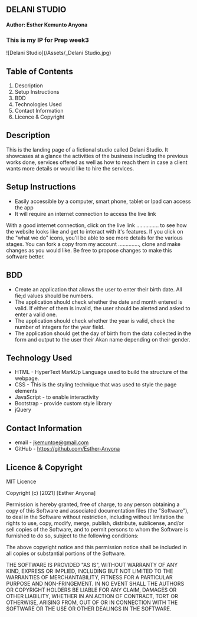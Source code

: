 ## DELANI STUDIO

#### Author: Esther Kemunto Anyona
### This is my IP for Prep week3


![Delani Studio](/Assets/_Delani Studio.jpg)

## Table of Contents
1. Description
1. Setup Instructions
1. BDD
1. Technologies Used
1. Contact Information
1. Licence & Copyright


## Description

<p>This is the landing page of a fictional studio called Delani Studio. It showcases at a glance the activities of the business including the previous works done, services offered as well as how to reach them in case a client wants more details or would like to hire the services.</p>


## Setup Instructions

* Easily accessible by a computer, smart phone, tablet or Ipad can access the app
* It will require an internet connection to access the live link 
<p>With a good internet connection, click on the live link ............... to see how the website looks like and get to interact with it's features. If you click on the "what we do" icons, you'll be able to see more details for the various stages.
You can fork a copy from my account .............., clone and make changes as you would like. Be free to propose changes to make this software better.</p>


## BDD

- Create an application that allows the user to enter their birth date. All fie;d values should be numbers.
- The application should check whether the date and month entered is valid. If either of them is invalid,  the user should be alerted and asked to enter a valid one. 
- The application should check whether the year is valid, check the number of integers for the year field.
- The application should get the day of birth from the data collected in the form and output to the user their Akan name depending on their gender. 


## Technology Used

* HTML - HyperText MarkUp Language used to build the structure of the webpage.
* CSS - This is the styling technique that was used to style the page elements 
* JavaScript - to enable interactivity
* Bootstrap - provide custom style library
* jQuery


## Contact Information

* email - jkemuntoe@gmail.com
* GitHub - https://github.com/Esther-Anyona


## Licence & Copyright

MIT Licence

Copyright (c) [2021] [Esther Anyona]

<p>Permission is hereby granted, free of charge, to any person obtaining a copy of this Software and associated documentation files (the "Software"), to deal in the Software without restriction, including without limitation the rights to use, copy, modify, merge, publish, distribute, sublicense, and/or sell copies of the Software, and to permit persons to whom the Software is furnished to do so, subject to the following conditions:

The above copyright notice and this permission notice shall be included in all copies or substantial portions of the Software.

THE SOFTWARE IS PROVIDED "AS IS", WITHOUT WARRANTY OF ANY KIND, EXPRESS OR IMPLIED, INCLUDING BUT NOT LIMITED TO THE WARRANTIES OF MERCHANTABILITY, FITNESS FOR A PARTICULAR PURPOSE AND NON-FRINGEMENT. IN NO EVENT SHALL THE AUTHORS OR COPYRIGHT HOLDERS BE LIABLE FOR ANY CLAIM, DAMAGES OR OTHER LIABILITY, WHETHER IN AN ACTION OF CONTRACT, TORT OR OTHERWISE, ARISING FROM, OUT OF OR IN CONNECTION WITH THE SOFTWARE OR THE USE OR OTHER DEALINGS IN THE SOFTWARE.</p>